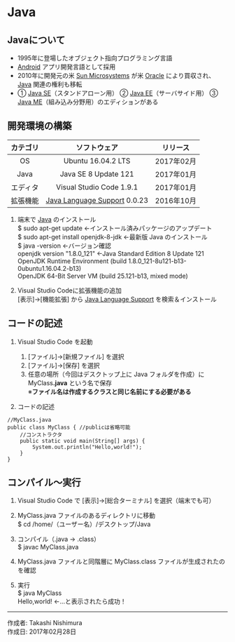 # Java

## Javaについて

* 1995年に登場したオブジェクト指向プログラミング言語
* [Android](https://ja.wikipedia.org/wiki/Android) アプリ開発言語として採用
* 2010年に開発元の米 [Sun Microsystems](http://bit.ly/2mySRXN) が米 [Oracle](http://bit.ly/2m5QRZU) により買収され、[Java](https://ja.wikipedia.org/wiki/Java) 関連の権利も移転
* ① [Java SE](http://bit.ly/1qWEkCh)（スタンドアローン用） ② [Java EE](http://bit.ly/2m11Mn2)（サーバサイド用） ③ [Java ME](http://bit.ly/2lODD2J)（組み込み分野用）のエディションがある

## 開発環境の構築

|カテゴリ|ソフトウェア|リリース|
|:--:|:--:|:--:|
|OS|Ubuntu 16.04.2 LTS|2017年02月|
|Java|Java SE 8 Update 121 |2017年01月|
|エディタ|Visual Studio Code 1.9.1|2017年01月|
|拡張機能|[Java Language Support](http://bit.ly/2lj4bpb) 0.0.23|2016年10月|

1. 端末で [Java](https://www.java.com/ja/download/) のインストール  
    $ sudo apt-get update ←インストール済みパッケージのアップデート  
    $ sudo apt-get install openjdk-8-jdk ←最新版 Java のインストール  
    $ java -version ←バージョン確認  
    openjdk version "1.8.0_121" ←Java Standard Edition 8 Update 121
    OpenJDK Runtime Environment (build 1.8.0_121-8u121-b13-0ubuntu1.16.04.2-b13)  
    OpenJDK 64-Bit Server VM (build 25.121-b13, mixed mode)

1. Visual Studio Codeに拡張機能の追加  
    [表示]→[機能拡張] から [Java Language Support](http://bit.ly/2lj4bpb) を検索＆インストール

## コードの記述

1. Visual Studio Code を起動
    1. [ファイル]→[新規ファイル] を選択
    1. [ファイル]→[保存] を選択
    1. 任意の場所（今回はデスクトップ上に Java フォルダを作成）に MyClass<b>.java</b> という名で保存  
    ※<b>ファイル名は作成するクラスと同じ名前にする必要がある</b>

1. コードの記述
```
//MyClass.java
public class MyClass { //publicは省略可能
    //コンストラクタ
    public static void main(String[] args) {
        System.out.println("Hello,world!");
    }
}
```

## コンパイル〜実行

1. Visual Studio Code で [表示]→[総合ターミナル] を選択（端末でも可）

1. MyClass.java ファイルのあるディレクトリに移動  
$ cd /home/（ユーザー名）/デスクトップ/Java

1. コンパイル（.java → .class）  
$ javac MyClass.java

1. MyClass.java ファイルと同階層に MyClass.class ファイルが生成されたのを確認

1. 実行  
$ java MyClass  
Hello,world! ←…と表示されたら成功！

***
作成者: Takashi Nishimura  
作成日: 2017年02月28日
